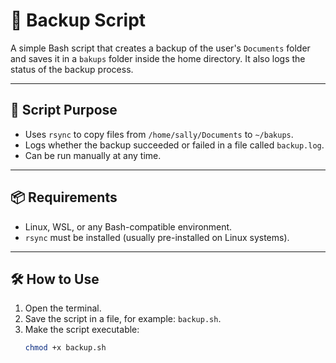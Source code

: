 # 📁 Backup Script

A simple Bash script that creates a backup of the user's `Documents` folder and saves it in a `bakups` folder inside the home directory. It also logs the status of the backup process.

---

## 🧠 Script Purpose

- Uses `rsync` to copy files from `/home/sally/Documents` to `~/bakups`.
- Logs whether the backup succeeded or failed in a file called `backup.log`.
- Can be run manually at any time.

---

## 📦 Requirements

- Linux, WSL, or any Bash-compatible environment.
- `rsync` must be installed (usually pre-installed on Linux systems).

---

## 🛠️ How to Use

1. Open the terminal.
2. Save the script in a file, for example: `backup.sh`.
3. Make the script executable:
   ```bash
   chmod +x backup.sh
